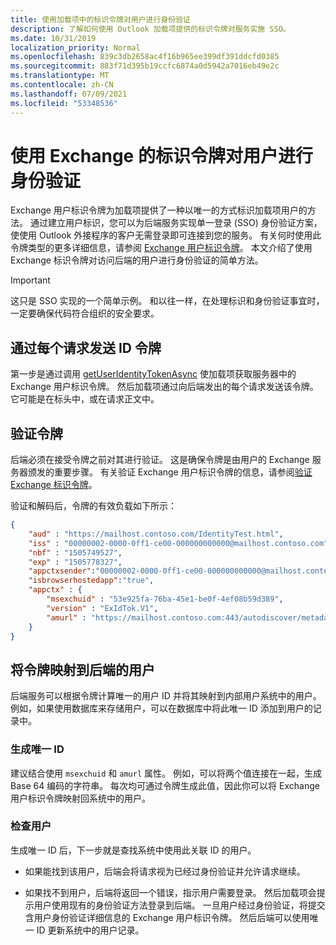 ```yaml
---
title: 使用加载项中的标识令牌对用户进行身份验证
description: 了解如何使用 Outlook 加载项提供的标识令牌对服务实施 SSO。
ms.date: 10/31/2019
localization_priority: Normal
ms.openlocfilehash: 839c3db2658ac4f16b965ee399df391ddcfd0385
ms.sourcegitcommit: 883f71d395b19ccfc6874a0d5942a7016eb49e2c
ms.translationtype: MT
ms.contentlocale: zh-CN
ms.lasthandoff: 07/09/2021
ms.locfileid: "53348536"
---
```

# <a name="authenticate-a-user-with-an-identity-token-for-exchange"></a>使用 Exchange 的标识令牌对用户进行身份验证

Exchange 用户标识令牌为加载项提供了一种以唯一的方式标识加载项用户的方法。 通过建立用户标识，您可以为后端服务实现单一登录 (SSO) 身份验证方案，使使用 Outlook 外接程序的客户无需登录即可连接到您的服务。 有关何时使用此令牌类型的更多详细信息，请参阅 [Exchange 用户标识令牌](authentication.md#exchange-user-identity-token)。 本文介绍了使用 Exchange 标识令牌对访问后端的用户进行身份验证的简单方法。

> [!IMPORTANT]
> 这只是 SSO 实现的一个简单示例。 和以往一样，在处理标识和身份验证事宜时，一定要确保代码符合组织的安全要求。

## <a name="send-the-id-token-with-each-request"></a>通过每个请求发送 ID 令牌

第一步是通过调用 [getUserIdentityTokenAsync](../reference/objectmodel/preview-requirement-set/office.context.mailbox.md#methods) 使加载项获取服务器中的 Exchange 用户标识令牌。 然后加载项通过向后端发出的每个请求发送该令牌。 它可能是在标头中，或在请求正文中。

## <a name="validate-the-token"></a>验证令牌

后端必须在接受令牌之前对其进行验证。 这是确保令牌是由用户的 Exchange 服务器颁发的重要步骤。 有关验证 Exchange 用户标识令牌的信息，请参阅[验证 Exchange 标识令牌](validate-an-identity-token.md)。

验证和解码后，令牌的有效负载如下所示：

```json
{ 
    "aud" : "https://mailhost.contoso.com/IdentityTest.html",
    "iss" : "00000002-0000-0ff1-ce00-000000000000@mailhost.contoso.com",
    "nbf" : "1505749527",
    "exp" : "1505778327",
    "appctxsender":"00000002-0000-0ff1-ce00-000000000000@mailhost.context.com",
    "isbrowserhostedapp":"true",
    "appctx" : {
        "msexchuid" : "53e925fa-76ba-45e1-be0f-4ef08b59d389",
        "version" : "ExIdTok.V1",
        "amurl" : "https://mailhost.contoso.com:443/autodiscover/metadata/json/1"
    }
}
```

## <a name="map-the-token-to-a-user-in-your-backend"></a>将令牌映射到后端的用户

后端服务可以根据令牌计算唯一的用户 ID 并将其映射到内部用户系统中的用户。 例如，如果使用数据库来存储用户，可以在数据库中将此唯一 ID 添加到用户的记录中。

### <a name="generate-a-unique-id"></a>生成唯一 ID

建议结合使用 `msexchuid` 和 `amurl` 属性。 例如，可以将两个值连接在一起，生成 Base 64 编码的字符串。 每次均可通过令牌生成此值，因此你可以将 Exchange 用户标识令牌映射回系统中的用户。

### <a name="check-the-user"></a>检查用户

生成唯一 ID 后，下一步就是查找系统中使用此关联 ID 的用户。

- 如果能找到该用户，后端会将请求视为已经过身份验证并允许请求继续。

- 如果找不到用户，后端将返回一个错误，指示用户需要登录。 然后加载项会提示用户使用现有的身份验证方法登录到后端。 一旦用户经过身份验证，将提交含用户身份验证详细信息的 Exchange 用户标识令牌。 然后后端可以使用唯一 ID 更新系统中的用户记录。
